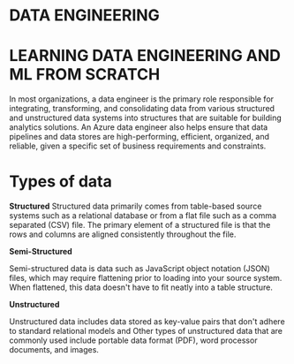 # DATA ENGINEERING 
# LEARNING DATA ENGINEERING AND ML FROM SCRATCH 

In most organizations, a data engineer is the primary role responsible for integrating, transforming, and consolidating data from various structured and unstructured data systems into structures that are suitable for building analytics solutions. An Azure data engineer also helps ensure that data pipelines and data stores are high-performing, efficient, organized, and reliable, given a specific set of business requirements and constraints.

# Types of data

**Structured**
Structured data primarily comes from table-based source systems such as a relational database or from a flat file such as a comma separated (CSV) file. The primary element of a structured file is that the rows and columns are aligned consistently throughout the file.

**Semi-Structured**

Semi-structured data is data such as JavaScript object notation (JSON) files, which may require flattening prior to loading into your source system. When flattened, this data doesn't have to fit neatly into a table structure.

**Unstructured**

Unstructured data includes data stored as key-value pairs that don't adhere to standard relational models and Other types of unstructured data that are commonly used include portable data format (PDF), word processor documents, and images.
